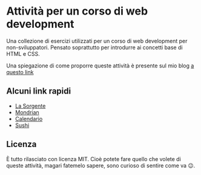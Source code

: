 # Attività per un corso di web development

Una collezione di esercizi utilizzati per un corso di web development per non-sviluppatori. Pensato soprattutto per introdurre ai concetti base di HTML e CSS.

Una spiegazione di come proporre queste attività è presente sul mio blog [a questo link](https://omote.bonano.me/2021/04/14/appunti-da-un-corso-di-web-development/)


## Alcuni link rapidi

- [La Sorgente](https://gbonanome.github.io/webdev-activities/sorgente/)
- [Mondrian](https://gbonanome.github.io/webdev-activities/mondrian/mondrian.html)
- [Calendario](https://gbonanome.github.io/webdev-activities/calendario/calendario.html)
- [Sushi](https://gbonanome.github.io/webdev-activities/sushi/soluzione/sushi.html)


## Licenza

È tutto rilasciato con licenza MIT. Cioè potete fare quello che volete di queste attività, magari fatemelo sapere, sono curioso di sentire come va 😉.
